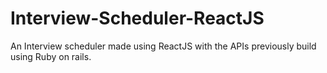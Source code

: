 # Interview-Scheduler-ReactJS
An Interview scheduler made using ReactJS with the APIs previously build using Ruby on rails.
